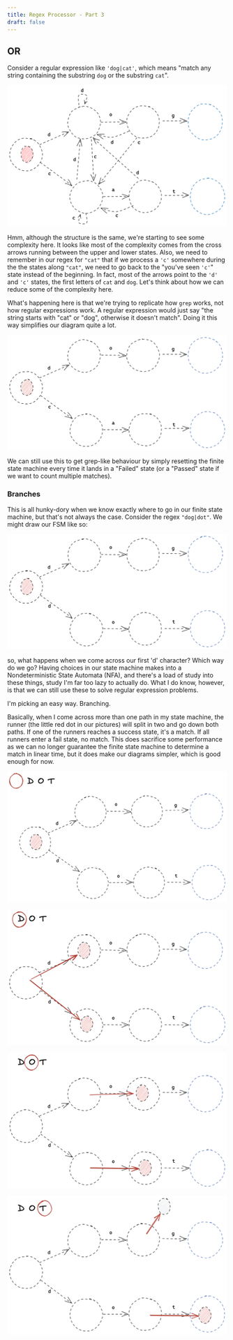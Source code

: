 ```yaml
---
title: Regex Processor - Part 3
draft: false
---
```


## OR 

Consider a regular expression like `'dog|cat'`, which means "match any string containing the substring `dog` or the substring `cat`".

![Pasted-image-20220119185302.png](/img/Pasted-image-20220119185302.png)

Hmm, although the structure is the same, we're starting to see some complexity here. It looks like most of the complexity comes from the cross arrows running between the upper and lower states. Also, we need to remember in our regex for `"cat"` that if we process a `'c'` somewhere during the the states along `"cat"`, we need to go back to the "you've seen `'c'`" state instead of the beginning. In fact, most of the arrows point to the `'d'` and `'c'` states, the first letters of `cat` and `dog`. Let's think about how we can reduce some of the complexity here.

What's happening here is that we're trying to replicate how `grep` works, not how regular expressions work. A regular expression would just say "the string starts with "cat" or "dog", otherwise it doesn't match". Doing it this way simplifies our diagram quite a lot.

![Pasted-image-20220128175219.png](/img/Pasted-image-20220128175219.png)

We can still use this to get grep-like behaviour by simply resetting the finite state machine every time it lands in a "Failed" state (or a "Passed" state if we want to count multiple matches).

### Branches

This is all hunky-dory when we know exactly where to go in our finite state machine, but that's not always the case. Consider the regex `"dog|dot"`. We might draw our FSM like so:

![Pasted-image-20220128175308.png](/img/Pasted-image-20220128175308.png)

so, what happens when we come across our first 'd' character? Which way do we go? Having choices in our state machine makes into a Nondeterministic State Automata (NFA), and there's a load of study into these things, study I'm far too lazy to actually do. What I do know, however, is that we can still use these to solve regular expression problems.

I'm picking an easy way. Branching.

Basically, when I come across more than one path in my state machine, the runner (the little red dot in our pictures) will split in two and go down both paths. If one of the runners reaches a success state, it's a match. If all runners enter a fail state, no match. This does sacrifice some performance as we can no longer guarantee the finite state machine to determine a match in linear time, but it does make our diagrams simpler, which is good enough for now.

![Pasted-image-20220128180045.png](/img/Pasted-image-20220128180045.png)

![Pasted-image-20220128180055.png](/img/Pasted-image-20220128180055.png)

![Pasted-image-20220128180104.png](/img/Pasted-image-20220128180104.png)

![Pasted-image-20220128180114.png](/img/Pasted-image-20220128180114.png)